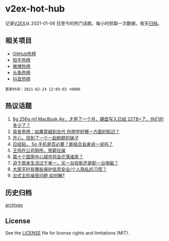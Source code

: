 # v2ex-hot-hub

 记录[V2EX](https://www.v2ex.com/)从 2021-01-06 日至今的热门话题。每小时抓取一次数据，按天[归档](archives)。
 
 ## 相关项目

- [GitHub热榜](https://github.com/snaildev/github-hot-hub)
- [知乎热榜](https://github.com/snaildev/zhihu-hot-hub)
- [微博热榜](https://github.com/snaildev/weibo-hot-hub)
- [头条热榜](https://github.com/snaildev/toutiao-hot-hub)
- [抖音热榜](https://github.com/snaildev/douyin-hot-hub)


 `更新时间：2021-02-24 12:03:03 +0800`

## 热议话题

1. [8g 256g m1 MacBook Air，才用了一个月，硬盘写入已经 22TB+了，你们的多少了？](https://www.v2ex.com/t/755498)
1. [突发奇想：如果穿越到古代 你想学好哪一方面的知识？](https://www.v2ex.com/t/755462)
1. [开心，找到了一个一起刷题的妹子](https://www.v2ex.com/t/755557)
1. [日经贴， 5g 手机是否必要？能结合自身说一说吗？](https://www.v2ex.com/t/755493)
1. [王伟在公司厕所，带薪拉屎](https://www.v2ex.com/t/755667)
1. [第十个国家中心城市将会花落谁家？](https://www.v2ex.com/t/755577)
1. [迫于周末生活过于单一，买一台投影还是配一台电脑？](https://www.v2ex.com/t/755495)
1. [大家平时有哪些保护信息安全/个人隐私的习惯？](https://www.v2ex.com/t/755432)
1. [台式主机噪音问题,如何解?](https://www.v2ex.com/t/755642)

## 历史归档

[archives](archives)

## License

See the [LICENSE](LICENSE) file for license rights and limitations (MIT).
